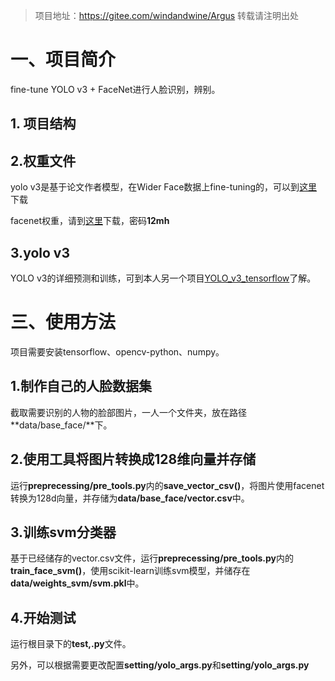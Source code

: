 > 项目地址：https://gitee.com/windandwine/Argus
> 转载请注明出处

# 一、项目简介

fine-tune YOLO v3 + FaceNet进行人脸识别，辨别。

## 1. 项目结构



## 2.权重文件

yolo v3是基于论文作者模型，在Wider Face数据上fine-tuning的，可以到[这里](https://github.com/YunYang1994/tensorflow-yolov3/releases/download/v1.0/yolov3_coco.tar.gz)下载

facenet权重，请到[这里](https://pan.baidu.com/share/init?surl=LLPIitZhXVI_V3ifZ10XNg)下载，密码**12mh**

## 3.yolo v3

YOLO v3的详细预测和训练，可到本人另一个项目[YOLO_v3_tensorflow](https://gitee.com/windandwine/YOLO_v3_tensorflow)了解。

# 三、使用方法

项目需要安装tensorflow、opencv-python、numpy。

## 1.制作自己的人脸数据集

截取需要识别的人物的脸部图片，一人一个文件夹，放在路径**data/base_face/**下。

## 2.使用工具将图片转换成128维向量并存储

运行**preprecessing/pre_tools.py**内的**save_vector_csv()**，将图片使用facenet转换为128d向量，并存储为**data/base_face/vector.csv**中。

## 3.训练svm分类器

基于已经储存的vector.csv文件，运行**preprecessing/pre_tools.py**内的**train_face_svm()**，使用scikit-learn训练svm模型，并储存在**data/weights_svm/svm.pkl**中。

## 4.开始测试

运行根目录下的**test,.py**文件。

另外，可以根据需要更改配置**setting/yolo_args.py**和**setting/yolo_args.py**